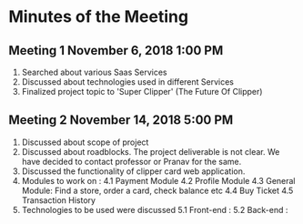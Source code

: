 # Minutes of the Meeting

## Meeting 1 November 6, 2018 1:00 PM
1. Searched about various Saas Services
2. Discussed about technologies used in different Services
3. Finalized project topic to 'Super Clipper' (The Future Of Clipper)


## Meeting 2 November 14, 2018 5:00 PM
1. Discussed about scope of project
2. Discussed about roadblocks. The project deliverable is not clear.
   We have decided to contact professor or Pranav for the same.
3. Discussed the functionality of clipper card web application.
4. Modules to work on :
    4.1 Payment Module
    4.2 Profile Module
    4.3 General Module: Find a store, order a card, check balance etc
    4.4 Buy Ticket
    4.5 Transaction History
5. Technologies to be used were discussed
    5.1 Front-end :
    5.2 Back-end :
